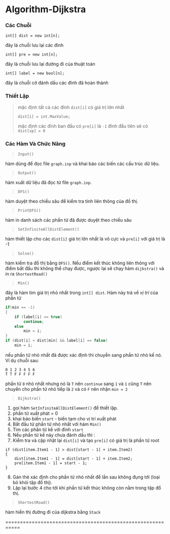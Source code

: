 # Algorithm-Dijkstra

### Các Chuỗi
```Csharp
int[] dist = new int[n];
```
đây là chuỗi lưu lại các đỉnh
```Csharp
int[] pre = new int[n];
```
đây là chuỗi lưu lại đường đi của thuật toán
```Csharp
int[] label = new bool[n];
```
đây là chuỗi cờ đánh dấu các đỉnh đã hoàn thành
### Thiết Lập
> mặc định tất cả các đỉnh `dist[i]` có giá trị lớn nhất
> ```charp
> dist[i] = int.MaxValue;
> ```
> mặc định các đỉnh ban đầu có `pre[i]` là `-1`
> đỉnh đầu tiên sẽ có `dist[xp] = 0`
### Các Hàm Và Chức Năng
> `Input()`

hàm dùng để đọc file `graph.inp` và khai báo các biến các cấu trúc dữ liệu.
> `Output()`

hàm xuất dữ liệu đã đọc từ file `graph.inp`.
> `DFS()`

hàm duyệt theo chiều sâu để kiểm tra tính liên thông của đồ thị.
> `PrintDFS()`

hàm in danh sách các phần tử đã được duyệt theo chiều sâu
> `SetInfiniteAllDistElement()`

hàm thiết lập cho các `dist[i]` giá trị lớn nhất là vô cực và `pre[i]` với giá trị là -1
> `Solve()`

hàm kiểm tra đồ thị bằng `DFS()`. Nếu điểm kết thúc không liên thông với điểm bắt đầu thì không thể chạy được, ngược lại sẽ chạy hàm `dijkstra()` và in ra `ShortestRoad()`
> `Min()`

đây là hàm tìm giá trị nhỏ nhất trong `int[] dist`. Hàm này trả về *vị trí* của phần tử
```csharp
if(min == -1)
{
    if (label[i] == true)
        continue;
    else
        min = i;
}
if (dist[i] < dist[min] && label[i] == false)
    min = i;
```
nếu phần tử nhỏ nhất đã được xác định thì chuyễn sang phần tử nhỏ kế nó. Ví dụ chuỗi sau:
```
0 1 2 3 4 5 6
T T F F F F F
```
phần tử `0` nhỏ nhất nhưng nó là `T` nên `continue` sang `1` và `1` cũng `T` nên chuyển cho phần tử nhỏ tiếp là `2` và có `F` nên nhận `min = 2`
> `Dijkstra()`

1. gọi hàm `SetInfiniteAllDistElement()` để thiết lập.
2. phần tử xuất phát = 0
3. khai báo biến `start` - biến tạm cho vị trí xuất phát
4. Bắt đầu từ phần tử nhỏ nhất với hàm `Min()`
5. Tìm các phần tử kề với đỉnh `start`
6. Nếu phần tử kề này chưa đánh dấu thì :
7. Kiểm tra và cập nhật lại `dist[i]` và tạo `pre[i]` có giá trị là phần tử root
```Csharp
if (dist[item.Item1 - 1] > dist[start - 1] + item.Item2)
{
    dist[item.Item1 - 1] = dist[start - 1] + item.Item2;
    pre[item.Item1 - 1] = start - 1;
}
```
8. Gán thẻ xác định cho phần tử nhỏ nhất để lần sau không đụng tới (loại bỏ khỏi tập đồ thị).
9. Lặp lại bước 4 cho tới khi phần tử kết thúc không còn nằm trong tập đồ thị.

> `ShortestRoad()`

hàm hiển thị đường đi của dijkstra bằng `Stack`

===========================================================